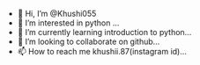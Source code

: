 - 👋 Hi, I’m @Khushi055
- 👀 I’m interested in python ...
- 🌱 I’m currently learning introduction to python...
- 💞️ I’m looking to collaborate on github...
- 📫 How to reach me khushii.87(instagram id)...

<!---
Khushi055/Khushi055 is a ✨ special ✨ repository because its `README.md` (this file) appears on your GitHub profile.
You can click the Preview link to take a look at your changes.
--->
